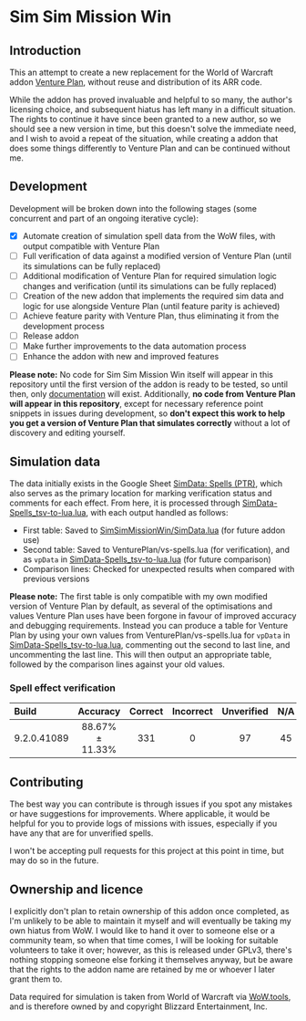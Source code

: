 # Sim Sim Mission Win
## Introduction
This an attempt to create a new replacement for the World of Warcraft addon [Venture Plan](https://www.townlong-yak.com/addons/venture-plan), without reuse and distribution of its ARR code.

While the addon has proved invaluable and helpful to so many, the author's licensing choice, and subsequent hiatus has left many in a difficult situation. The rights to continue it have since been granted to a new author, so we should see a new version in time, but this doesn't solve the immediate need, and I wish to avoid a repeat of the situation, while creating a addon that does some things differently to Venture Plan and can be continued without me.

## Development
Development will be broken down into the following stages (some concurrent and part of an ongoing iterative cycle):
- [x] Automate creation of simulation spell data from the WoW files, with output compatible with Venture Plan
- [ ] Full verification of data against a modified version of Venture Plan (until its simulations can be fully replaced)
- [ ] Additional modification of Venture Plan for required simulation logic changes and verification (until its simulations can be fully replaced)
- [ ] Creation of the new addon that implements the required sim data and logic for use alongside Venture Plan (until feature parity is achieved)
- [ ] Achieve feature parity with Venture Plan, thus eliminating it from the development process
- [ ] Release addon
- [ ] Make further improvements to the data automation process
- [ ] Enhance the addon with new and improved features

**Please note:** No code for Sim Sim Mission Win itself will appear in this repository until the first version of the addon is ready to be tested, so until then, only [documentation](https://github.com/zealvurte/SimSimMissionWin/issues?q=label:documentation) will exist. Additionally, **no code from Venture Plan will appear in this repository**, except for necessary reference point snippets in issues during development, so **don't expect this work to help you get a version of Venture Plan that simulates correctly** without a lot of discovery and editing yourself.

## Simulation data
The data initially exists in the Google Sheet [SimData: Spells (PTR)](https://docs.google.com/spreadsheets/d/179dnOgIB-Qbwlmy0Sv2OWHZmkoSq3iGngGxVStGLjU4), which also serves as the primary location for marking verification status and comments for each effect. From here, it is processed through [SimData-Spells_tsv-to-lua.lua](SimData-Spells_tsv-to-lua.lua), with each output handled as follows:
- First table: Saved to [SimSimMissionWin/SimData.lua](SimData.lua) (for future addon use)
- Second table: Saved to VenturePlan/vs-spells.lua (for verification), and as `vpData` in [SimData-Spells_tsv-to-lua.lua](SimData-Spells_tsv-to-lua.lua) (for future comparison)
- Comparison lines: Checked for unexpected results when compared with previous versions

**Please note:** The first table is only compatible with my own modified version of Venture Plan by default, as several of the optimisations and values Venture Plan uses have been forgone in favour of improved accuracy and debugging requirements. Instead you can produce a table for Venture Plan by using your own values from VenturePlan/vs-spells.lua for `vpData` in [SimData-Spells_tsv-to-lua.lua](SimData-Spells_tsv-to-lua.lua), commenting out the second to last line, and uncommenting the last line. This will then output an appropriate table, followed by the comparison lines against your old values.

### Spell effect verification

| Build | Accuracy | Correct | Incorrect | Unverified | N/A | Total |
| :-- | :-: | :-: | :-: | :-: | :-: | :-: |
| 9.2.0.41089 | 88.67% ± 11.33% | 331 | 0 | 97 | 45 | 473 |

## Contributing
The best way you can contribute is through issues if you spot any mistakes or have suggestions for improvements. Where applicable, it would be helpful for you to provide logs of missions with issues, especially if you have any that are for unverified spells.

I won't be accepting pull requests for this project at this point in time, but may do so in the future.

## Ownership and licence
I explicitly don't plan to retain ownership of this addon once completed, as I'm unlikely to be able to maintain it myself and will eventually be taking my own hiatus from WoW. I would like to hand it over to someone else or a community team, so when that time comes, I will be looking for suitable volunteers to take it over; however, as this is released under GPLv3, there's nothing stopping someone else forking it themselves anyway, but be aware that the rights to the addon name are retained by me or whoever I later grant them to.

Data required for simulation is taken from World of Warcraft via [WoW.tools](https://wow.tools/), and is therefore owned by and copyright Blizzard Entertainment, Inc.
